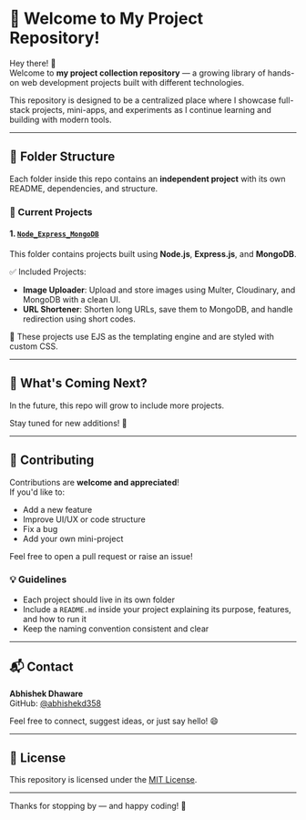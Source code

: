 # 🚀 Welcome to My Project Repository!

Hey there! 👋  
Welcome to **my project collection repository** — a growing library of hands-on web development projects built with different technologies.

This repository is designed to be a centralized place where I showcase full-stack projects, mini-apps, and experiments as I continue learning and building with modern tools.

---

## 📁 Folder Structure

Each folder inside this repo contains an **independent project** with its own README, dependencies, and structure.

### 📂 Current Projects

#### 1. [`Node_Express_MongoDB`](./Node_Express_MongoDB)
This folder contains projects built using **Node.js**, **Express.js**, and **MongoDB**.

✅ Included Projects:
- **Image Uploader**: Upload and store images using Multer, Cloudinary, and MongoDB with a clean UI.
- **URL Shortener**: Shorten long URLs, save them to MongoDB, and handle redirection using short codes.

🔧 These projects use EJS as the templating engine and are styled with custom CSS.

---

## 🌱 What's Coming Next?

In the future, this repo will grow to include more projects.

Stay tuned for new additions! 🚧

---

## 🤝 Contributing

Contributions are **welcome and appreciated**!  
If you'd like to:

- Add a new feature
- Improve UI/UX or code structure
- Fix a bug
- Add your own mini-project

Feel free to open a pull request or raise an issue!

### 💡 Guidelines
- Each project should live in its own folder
- Include a `README.md` inside your project explaining its purpose, features, and how to run it
- Keep the naming convention consistent and clear

---

## 📬 Contact

**Abhishek Dhaware**  
GitHub: [@abhishekd358](https://github.com/abhishekd358)

Feel free to connect, suggest ideas, or just say hello! 😄

---

## 📜 License

This repository is licensed under the [MIT License](./LICENSE).

---

Thanks for stopping by — and happy coding! 🚀
